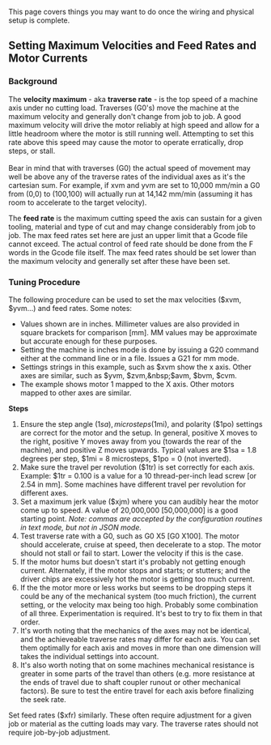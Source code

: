 This page covers things you may want to do once the wiring and physical setup is complete.

## Setting Maximum Velocities and Feed Rates and Motor Currents
### Background
The **velocity maximum** - aka **traverse rate** - is the top speed of a machine axis under no cutting load. Traverses (G0's) move the machine at the maximum velocity and generally don't change from job to job. A good maximum velocity will drive the motor reliably at high speed and allow for a little headroom where the motor is still running well. Attempting to set this rate above this speed may cause the motor to operate erratically, drop steps, or stall.<br><br>
Bear in mind that with traverses (G0) the actual speed of movement may well be above any of the traverse rates of the individual axes as it's the cartesian sum. For example, if xvm and yvm are set to 10,000 mm/min a G0 from (0,0) to (100,100) will actually run at 14,142 mm/min (assuming it has room to accelerate to the target velocity). 

The **feed rate** is the maximum cutting speed the axis can sustain for a given tooling, material and type of cut and may change considerably from job to job. The max feed rates set here are just an upper limit that a Gcode file cannot exceed. The actual control of feed rate should be done from the F words in the Gcode file itself. The max feed rates should be set lower than the maximum velocity and generally set after these have been set.

### Tuning Procedure
The following procedure can be used to set the max velocities ($xvm, $yvm...) and feed rates. Some notes:

* Values shown are in inches. Millimeter values are also provided in square brackets for comparison [mm]. MM values may be approximate but accurate enough for these purposes. 
* Setting the machine is inches mode is done by issuing a G20 command either at the command line or in a file. Issues a G21 for mm mode. 
* Settings strings in this example, such as $xvm show the x axis. Other axes are similar, such as $yvm, $zvm,&nbsp;$avm, $bvm, $cvm. 
* The example shows motor 1 mapped to the X axis. Other motors mapped to other axes are similar.

**Steps**

1. Ensure the step angle ($1sa), microsteps ($1mi), and polarity ($1po) settings are correct for the motor and the setup. In general, positive X moves to the right, positive Y moves away from you (towards the rear of the machine), and positive Z moves upwards. Typical values are $1sa = 1.8 degrees per step, $1mi = 8 microsteps, $1po = 0 (not inverted).
1. Make sure the travel per revolution ($1tr) is set correctly for each axis. Example: $1tr = 0.100 is a value for a 10 thread-per-inch lead screw [or 2.54 in mm]. Some machines have different travel per revolution for different axes. 
1. Set a maximum jerk value ($xjm) where you can audibly hear the motor come up to speed. A value of 20,000,000 [50,000,000] is a good starting point. _Note: commas are accepted by the configuration routines in text mode, but not in JSON mode._
1. Test traverse rate with a G0, such as G0 X5 [G0 X100]. The motor should accelerate, cruise at speed, then decelerate to a stop. The motor should not stall or fail to start. Lower the velocity if this is the case. 
1. If the motor hums but doesn't start it's probably not getting enough current. Alternately, if the motor stops and starts; or stutters; and the driver chips are excessively hot the motor is getting too much current.&nbsp; 
1. If the the motor more or less works but seems to be dropping steps it could be any of the mechanical system (too much friction), the current setting, or the velocity max being too high. Probably some combination of all three. Experimentation is required. It's best to try to fix them in that order. 
1. It's worth noting that the mechanics of the axes may not be identical, and the achieveable traverse rates may differ for each axis. You can set them optimally for each axis and moves in more than one dimension will takes the individual settings into account.&nbsp; 
1. It's also worth noting that on some machines mechanical resistance is greater in some parts of the travel than others (e.g. more resistance at the ends of travel due to shaft coupler runout or other mechanical factors). Be sure to test the entire travel for each axis before finalizing the seek rate.

Set feed rates ($xfr) similarly. These often require adjustment for a given job or material as the cutting loads may vary. The traverse rates should not require job-by-job adjustment.